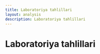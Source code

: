 ```yaml
---
title: Laboratoriya tahlillari
layout: analysis
description: Laboratoriya tahlillari
---
```


# Laboratoriya tahlillari
